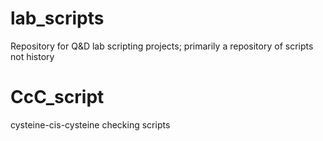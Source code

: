 # lab_scripts
Repository for Q&amp;D lab scripting projects; primarily a repository of scripts not history

# CcC_script
cysteine-cis-cysteine checking scripts

